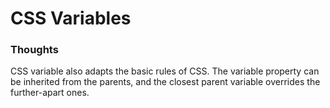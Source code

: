# CSS Variables

### Thoughts
CSS variable also adapts the basic rules of CSS. The variable property can be inherited from the parents, and the closest parent variable overrides the further-apart ones.
